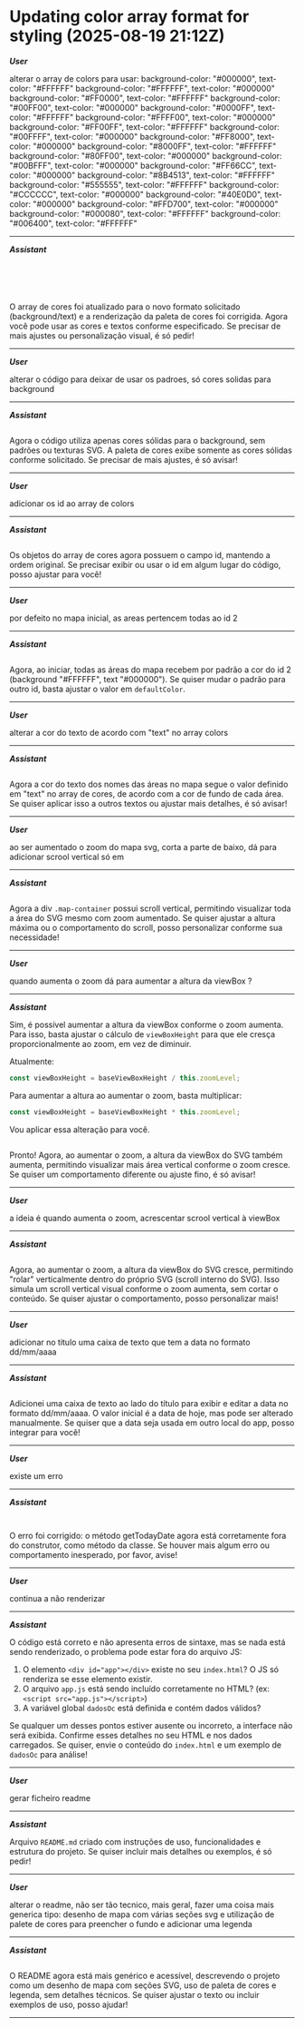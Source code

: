 <!-- Generated by SpecStory -->

# Updating color array format for styling (2025-08-19 21:12Z)

_**User**_

alterar o array de colors para usar: background-color: "#000000", text-color: "#FFFFFF"
background-color: "#FFFFFF", text-color: "#000000"
background-color: "#FF0000", text-color: "#FFFFFF"
background-color: "#00FF00", text-color: "#000000"
background-color: "#0000FF", text-color: "#FFFFFF"
background-color: "#FFFF00", text-color: "#000000"
background-color: "#FF00FF", text-color: "#FFFFFF"
background-color: "#00FFFF", text-color: "#000000"
background-color: "#FF8000", text-color: "#000000"
background-color: "#8000FF", text-color: "#FFFFFF"
background-color: "#80FF00", text-color: "#000000"
background-color: "#00BFFF", text-color: "#000000"
background-color: "#FF66CC", text-color: "#000000"
background-color: "#8B4513", text-color: "#FFFFFF"
background-color: "#555555", text-color: "#FFFFFF"
background-color: "#CCCCCC", text-color: "#000000"
background-color: "#40E0D0", text-color: "#000000"
background-color: "#FFD700", text-color: "#000000"
background-color: "#000080", text-color: "#FFFFFF"
background-color: "#006400", text-color: "#FFFFFF"


---

_**Assistant**_


```

```

```

```

```

```

```

```

```

```
O array de cores foi atualizado para o novo formato solicitado (background/text) e a renderização da paleta de cores foi corrigida. Agora você pode usar as cores e textos conforme especificado. Se precisar de mais ajustes ou personalização visual, é só pedir!

---

_**User**_

alterar o código para deixar de usar os padroes, só cores solidas para background

---

_**Assistant**_


```

```
Agora o código utiliza apenas cores sólidas para o background, sem padrões ou texturas SVG. A paleta de cores exibe somente as cores sólidas conforme solicitado. Se precisar de mais ajustes, é só avisar!

---

_**User**_

adicionar os id ao array de colors

---

_**Assistant**_


```

```
Os objetos do array de cores agora possuem o campo id, mantendo a ordem original. Se precisar exibir ou usar o id em algum lugar do código, posso ajustar para você!

---

_**User**_

por defeito no mapa inicial, as areas pertencem todas ao id 2

---

_**Assistant**_


```

```
Agora, ao iniciar, todas as áreas do mapa recebem por padrão a cor do id 2 (background "#FFFFFF", text "#000000"). Se quiser mudar o padrão para outro id, basta ajustar o valor em `defaultColor`.

---

_**User**_

alterar a cor do texto de acordo com "text" no array colors

---

_**Assistant**_


```

```
Agora a cor do texto dos nomes das áreas no mapa segue o valor definido em "text" no array de cores, de acordo com a cor de fundo de cada área. Se quiser aplicar isso a outros textos ou ajustar mais detalhes, é só avisar!

---

_**User**_

ao ser aumentado o zoom do mapa svg, corta a parte de baixo, dá para adicionar scrool vertical só em <div class="map-container">

---

_**Assistant**_


```

```
Agora a div `.map-container` possui scroll vertical, permitindo visualizar toda a área do SVG mesmo com zoom aumentado. Se quiser ajustar a altura máxima ou o comportamento do scroll, posso personalizar conforme sua necessidade!

---

_**User**_

quando aumenta o zoom dá para aumentar a altura da viewBox ?

---

_**Assistant**_

Sim, é possível aumentar a altura da viewBox conforme o zoom aumenta. Para isso, basta ajustar o cálculo de `viewBoxHeight` para que ele cresça proporcionalmente ao zoom, em vez de diminuir.

Atualmente:
```javascript
const viewBoxHeight = baseViewBoxHeight / this.zoomLevel;
```
Para aumentar a altura ao aumentar o zoom, basta multiplicar:
```javascript
const viewBoxHeight = baseViewBoxHeight * this.zoomLevel;
```
Vou aplicar essa alteração para você. 
```

```
Pronto! Agora, ao aumentar o zoom, a altura da viewBox do SVG também aumenta, permitindo visualizar mais área vertical conforme o zoom cresce. Se quiser um comportamento diferente ou ajuste fino, é só avisar!

---

_**User**_

a ideia é quando aumenta o zoom, acrescentar scrool vertical à viewBox

---

_**Assistant**_


```

```
Agora, ao aumentar o zoom, a altura da viewBox do SVG cresce, permitindo "rolar" verticalmente dentro do próprio SVG (scroll interno do SVG). Isso simula um scroll vertical visual conforme o zoom aumenta, sem cortar o conteúdo. Se quiser ajustar o comportamento, posso personalizar mais!

---

_**User**_

adicionar no titulo uma caixa de texto que tem a data no formato dd/mm/aaaa

---

_**Assistant**_


```

```
Adicionei uma caixa de texto ao lado do título para exibir e editar a data no formato dd/mm/aaaa. O valor inicial é a data de hoje, mas pode ser alterado manualmente. Se quiser que a data seja usada em outro local do app, posso integrar para você!

---

_**User**_

existe um erro

---

_**Assistant**_


```

```

```

```
O erro foi corrigido: o método getTodayDate agora está corretamente fora do construtor, como método da classe. Se houver mais algum erro ou comportamento inesperado, por favor, avise!

---

_**User**_

continua a não renderizar

---

_**Assistant**_

O código está correto e não apresenta erros de sintaxe, mas se nada está sendo renderizado, o problema pode estar fora do arquivo JS:

1. O elemento `<div id="app"></div>` existe no seu `index.html`? O JS só renderiza se esse elemento existir.
2. O arquivo `app.js` está sendo incluído corretamente no HTML? (ex: `<script src="app.js"></script>`)
3. A variável global `dadosOc` está definida e contém dados válidos?

Se qualquer um desses pontos estiver ausente ou incorreto, a interface não será exibida. Confirme esses detalhes no seu HTML e nos dados carregados. Se quiser, envie o conteúdo do `index.html` e um exemplo de `dadosOc` para análise!

---

_**User**_

gerar ficheiro readme

---

_**Assistant**_

Arquivo `README.md` criado com instruções de uso, funcionalidades e estrutura do projeto. Se quiser incluir mais detalhes ou exemplos, é só pedir!

---

_**User**_

alterar o readme, não ser tão tecnico, mais geral, fazer uma coisa mais generica tipo: desenho de mapa com várias seções svg e utilização de palete de cores para preencher o fundo e adicionar uma legenda

---

_**Assistant**_


```

```
O README agora está mais genérico e acessível, descrevendo o projeto como um desenho de mapa com seções SVG, uso de paleta de cores e legenda, sem detalhes técnicos. Se quiser ajustar o texto ou incluir exemplos de uso, posso ajudar!

---


